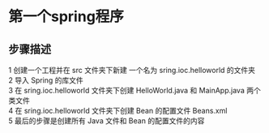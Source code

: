 # 第一个spring程序
## 步骤描述
1 	创建一个工程并在 src 文件夹下新建
一个名为 sring.ioc.helloworld 的文件夹 <br>
2 	导入 Spring 的库文件 <br>
3 	在 sring.ioc.helloworld 文件夹下创建 HelloWorld.java 和 MainApp.java 两个类文件 <br>
4 	在 sring.ioc.helloworld 文件夹下创建 Bean 的配置文件 Beans.xml <br>
5 	最后的步骤是创建所有 Java 文件和 Bean 的配置文件的内容
